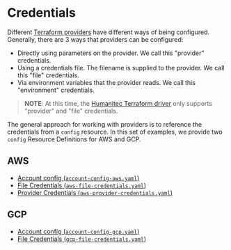 # Credentials

Different [Terraform providers](https://developer.hashicorp.com/terraform/language/providers) have different ways of being configured. Generally, there are 3 ways that providers can be configured:

- Directly using parameters on the provider. We call this "provider" credentials.
- Using a credentials file. The filename is supplied to the provider. We call this "file" credentials.
- Via environment variables that the provider reads. We call this "environment" credentials.

> **NOTE**: At this time, the [Humanitec Terraform driver](https://developer.humanitec.com/integration-and-extensions/drivers/generic-drivers/terraform/) only supports "provider" and "file" credentials.

The general approach for working with providers is to reference the credentials from a `config` resource.  In this set of examples, we provide two `config` Resource Definitions for AWS and GCP.

## AWS

- [Account config (`account-config-aws.yaml`)](./account-config-aws.yaml)
- [File Credentials (`aws-file-credentials.yaml`)](./aws-file-credentials.yaml)
- [Provider Credentials (`aws-provider-credentials.yaml`)](./aws-provider-credentials.yaml)

## GCP

- [Account config (`account-config-gcp.yaml`)](./account-config-gcp.yaml)
- [File Credentials (`gcp-file-credentials.yaml`)](./gcp-file-credentials.yaml)